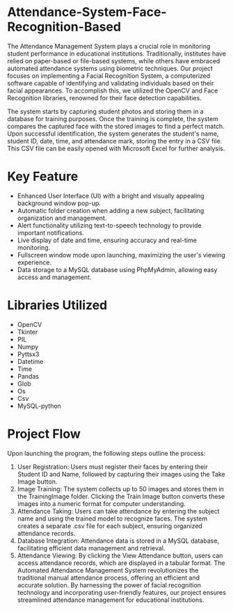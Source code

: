# Attendance-System-Face-Recognition-Based

The Attendance Management System plays a crucial role in monitoring student performance in educational institutions. Traditionally, institutes have relied on paper-based or file-based systems, while others have embraced automated attendance systems using biometric techniques. Our project focuses on implementing a Facial Recognition System, a computerized software capable of identifying and validating individuals based on their facial appearances. To accomplish this, we utilized the OpenCV and Face Recognition libraries, renowned for their face detection capabilities.

The system starts by capturing student photos and storing them in a database for training purposes. Once the training is complete, the system compares the captured face with the stored images to find a perfect match. Upon successful identification, the system generates the student's name, student ID, date, time, and attendance mark, storing the entry in a CSV file. This CSV file can be easily opened with Microsoft Excel for further analysis.

# Key Feature

- Enhanced User Interface (UI) with a bright and visually appealing background window pop-up.
- Automatic folder creation when adding a new subject, facilitating organization and management.
- Alert functionality utilizing text-to-speech technology to provide important notifications.
- Live display of date and time, ensuring accuracy and real-time monitoring.
- Fullscreen window mode upon launching, maximizing the user's viewing experience.
- Data storage to a MySQL database using PhpMyAdmin, allowing easy access and management.

# Libraries Utilized

- OpenCV
- Tkinter
- PIL
- Numpy
- Pyttsx3
- Datetime
- Time
- Pandas
- Glob
- Os
- Csv
- MySQL-python
  
# Project Flow
Upon launching the program, the following steps outline the process:
1. User Registration: Users must register their faces by entering their Student ID and Name, followed by capturing their images using the Take Image button.
2. Image Training: The system collects up to 50 images and stores them in the TrainingImage folder. Clicking the Train Image button converts these images into a numeric format for computer understanding.
3. Attendance Taking: Users can take attendance by entering the subject name and using the trained model to recognize faces. The system creates a separate .csv file for each subject, ensuring organized attendance records.
4. Database Integration: Attendance data is stored in a MySQL database, facilitating efficient data management and retrieval.
5. Attendance Viewing: By clicking the View Attendance button, users can access attendance records, which are displayed in a tabular format.
The Automated Attendance Management System revolutionizes the traditional manual attendance process, offering an efficient and accurate solution. By harnessing the power of facial recognition technology and incorporating user-friendly features, our project ensures streamlined attendance management for educational institutions.
